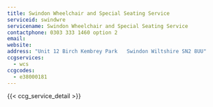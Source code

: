 ```yaml
---
title: Swindon Wheelchair and Special Seating Service
serviceid: swindwre
servicename: Swindon Wheelchair and Special Seating Service
contactphone: 0303 333 1460 option 2
email: 
website: 
address: "Unit 12 Birch Kembrey Park   Swindon Wiltshire SN2 8UU"
ccgservices:
  - wcs
ccgcodes:
  - e38000181
---
```


{{< ccg_service_detail >}}
